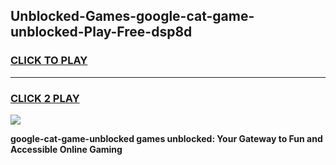 
## Unblocked-Games-google-cat-game-unblocked-Play-Free-dsp8d
<h3>
<a href="https://premium76.site?title=google-cat-game-unblocked&ref=21A">CLICK TO PLAY</a></h3>
<hr>

<h3>
<a href="https://premium76.site?title=google-cat-game-unblocked&ref=21A">CLICK 2 PLAY</a>
  
</h3>

<a href="https://premium76.site?title=google-cat-game-unblocked&ref=21A"><img src="https://clearcache.store/games.png"></a>


**google-cat-game-unblocked games unblocked: Your Gateway to Fun and Accessible Online Gaming**
